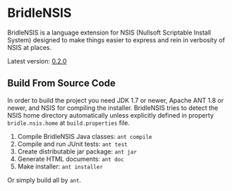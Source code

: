 # BridleNSIS

BridleNSIS is a language extension for NSIS (Nullsoft Scriptable Install System) designed to make things easier to express and rein in verbosity of NSIS at places.

Latest version: [0.2.0](https://github.com/NSIS-Dev/bridlensis/releases/download/v0.2.0/BridleNSIS-0.2.0.exe)

## Build From Source Code

In order to build the project you need JDK 1.7 or newer, Apache ANT 1.8 or newer, and NSIS for compiling the installer. BridleNSIS tries to detect the NSIS home directory automatically unless explicitly defined in property `bridle.nsis.home` at `build.properties` file.

1.   Compile BridleNSIS Java classes: `ant compile`
2.   Compile and run JUnit tests: `ant test`
3.   Create distributable jar package: `ant jar`
4.   Generate HTML documents: `ant doc`
5.   Make installer: `ant installer`

Or simply build all by `ant`.
